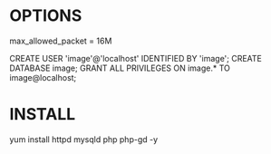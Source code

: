 # OPTIONS
max_allowed_packet = 16M


CREATE USER 'image'@'localhost' IDENTIFIED BY 'image';
CREATE DATABASE image;
GRANT ALL PRIVILEGES ON image.* TO image@localhost;

# INSTALL
yum install httpd mysqld php php-gd -y

